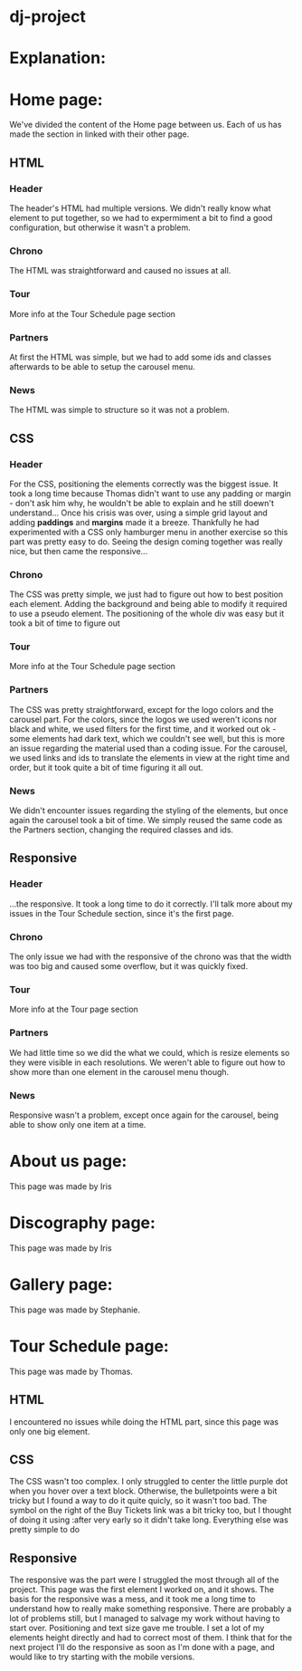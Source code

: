 # dj-project
Explanation:
============
 
Home page:
============
We've divided the content of the Home page between us. Each of us has made the section in linked with their other page.

HTML
----

### Header

The header's HTML had multiple versions. We didn't really know what element to put together, so we had to expermiment a bit to find a good configuration, but otherwise it wasn't a problem.

### Chrono

The HTML was straightforward and caused no issues at all.

### Tour

More info at the Tour Schedule page section

### Partners

At first the HTML was simple, but we had to add some ids and classes afterwards to be able to setup the carousel menu.

### News

The HTML was simple to structure so it was not a problem.

CSS
---

### Header

For the CSS, positioning the elements correctly was the biggest issue. It took a long time because Thomas didn't want to use any padding or margin - don't ask him why, he wouldn't be able to explain and he still doewn't understand... Once his crisis was over, using a simple grid layout and adding **paddings** and **margins** made it a breeze. Thankfully he had experimented with a CSS only hamburger menu in another exercise so this part was pretty easy to do. Seeing the design coming together was really nice, but then came the responsive...

### Chrono

The CSS was pretty simple, we just had to figure out how to best position each element. Adding the background and being able to modify it required to use a pseudo element. The positioning of the whole div was easy but it took a bit of time to figure out

### Tour

More info at the Tour Schedule page section

### Partners

The CSS was pretty straightforward, except for the logo colors and the carousel part. For the colors, since the logos we used weren't icons nor black and white, we used filters for the first time, and it worked out ok - some elements had dark text, which we couldn't see well, but this is more an issue regarding the material used than a coding issue. For the carousel, we used links and ids to translate the elements in view at the right time and order, but it took quite a bit of time figuring it all out. 

### News

We didn't encounter issues regarding the styling of the elements, but once again the carousel took a bit of time. We simply reused the same code as the Partners section, changing the required classes and ids.

Responsive
----------

### Header

...the responsive. It took a long time to do it correctly. I'll talk more about my issues in the Tour Schedule section, since it's the first page.

### Chrono

The only issue we had with the responsive of the chrono was that the width was too big and caused some overflow, but it was quickly fixed.

### Tour

More info at the Tour page section

### Partners

We had little time so we did the what we could, which is resize elements so they were visible in each resolutions. We weren't able to figure out how to show more than one element in the carousel menu though.

### News

Responsive wasn't a problem, except once again for the carousel, being able to show only one item at a time.
 
About us page:
==============
This page was made by Iris
 
Discography page:
=================
This page was made by Iris
 
Gallery page:
=============
This page was made by Stephanie.
 
Tour Schedule page:
===================
This page was made by Thomas. 

HTML
----

I encountered no issues while doing the HTML part, since this page was only one big element.

CSS
---

The CSS wasn't too complex. I only struggled to center the little purple dot when you hover over a text block. Otherwise, the bulletpoints were a bit tricky but I found a way to do it quite quicly, so it wasn't too bad. The symbol on the right of the Buy Tickets link was a bit tricky too, but I thought of doing it using :after very early so it didn't take long. Everything else was pretty simple to do

Responsive
----------

The responsive was the part were I struggled the most through all of the project. This page was the first element I worked on, and it shows. The basis for the responsive was a mess, and it took me a long time to understand how to really make something responsive. There are probably a lot of problems still, but I managed to salvage my work without having to start over. Positioning and text size gave me trouble. I set a lot of my elements height directly and had to correct most of them. I think that for the next project I'll do the responsive as soon as I'm done with a page, and would like to try starting with the mobile versions. 

